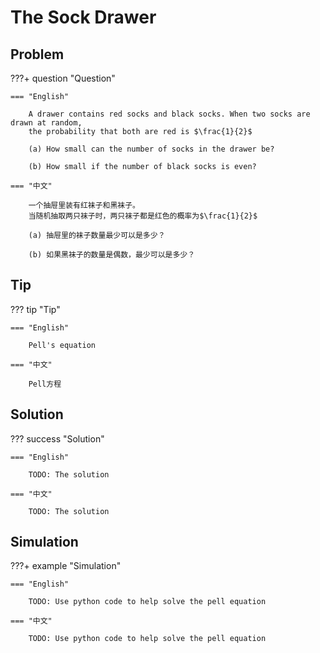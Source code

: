 # The Sock Drawer

## Problem

???+ question "Question"

    === "English"

        A drawer contains red socks and black socks. When two socks are drawn at random, 
        the probability that both are red is $\frac{1}{2}$

        (a) How small can the number of socks in the drawer be?

        (b) How small if the number of black socks is even?

    === "中文"

        一个抽屉里装有红袜子和黑袜子。
        当随机抽取两只袜子时，两只袜子都是红色的概率为$\frac{1}{2}$

        (a) 抽屉里的袜子数量最少可以是多少？

        (b) 如果黑袜子的数量是偶数，最少可以是多少？


## Tip

??? tip "Tip"

    === "English"

        Pell's equation

    === "中文"
        
        Pell方程

        
## Solution

??? success "Solution"
    
    === "English"

        TODO: The solution

    === "中文"
        
        TODO: The solution

## Simulation

???+ example "Simulation"

    === "English"

        TODO: Use python code to help solve the pell equation

    === "中文"
        
        TODO: Use python code to help solve the pell equation
